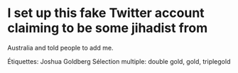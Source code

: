 # I set up this fake Twitter account claiming to be some jihadist from
Australia and told people to add me.

Étiquettes: Joshua Goldberg
Sélection multiple: double gold, gold, triplegold
